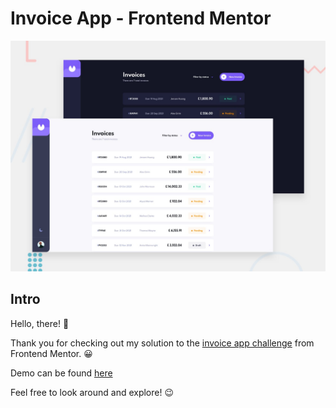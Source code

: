 # Invoice App - Frontend Mentor

![Design preview for the Invoice app coding challenge](./images/preview.jpg)

## Intro

Hello, there! 👋

Thank you for checking out my solution to the [invoice app challenge](https://www.frontendmentor.io/challenges/invoice-app-i7KaLTQjl) from Frontend Mentor. 😀

Demo can be found [here](https://invoice-app-green.vercel.app/)

Feel free to look around and explore! 😉

